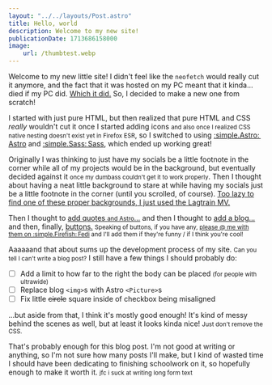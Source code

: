 ```yaml
---
layout: "../../layouts/Post.astro"
title: Hello, world
description: Welcome to my new site!
publicationDate: 1713686158000
image:
    url: /thumbtest.webp
---
```

Welcome to my new little site! I didn't feel like the `neofetch` would really cut it anymore, and the fact that it was hosted on my PC meant that it kinda... died if my PC did. [Which it did.](https://github.com/nbitzz/status/issues/686) So, I decided to make a new one from scratch!

I started with just pure HTML, but then realized that pure HTML and CSS *really* wouldn't cut it once I started adding icons <small>and also once I realized CSS native nesting doesn't exist yet in Firefox ESR</small>, so I switched to using [:simple.Astro:&thinsp;Astro](https://astro.build) and [:simple.Sass:&thinsp;Sass](https://sass-lang.com), which ended up working great! 

Originally I was thinking to just have my socials be a little footnote in the corner while all of my projects would be in the background, but eventually decided against it <small>once my dumbass couldn't get it to work properly</small>. Then I thought about having a neat little background to stare at while having my socials just be a little footnote in the corner (until you scrolled, of course). [Too lazy to find one of these proper backgrounds, I just used the Lagtrain MV.](https://5320c414.splitsnewnewwebsite.pages.dev)

Then I thought to [add quotes <small>and Astro</small>...](https://77c727ca.splitsnewnewwebsite.pages.dev/#quotes) and then I thought to [add a blog...](https://3b2aa096.splitsnewnewwebsite.pages.dev/blog) and then, finally, [buttons.](https://65f271c7.splitsnewnewwebsite.pages.dev/#buttons) <small>Speaking of buttons, if you have any, <a href="https://coolviruses.download/@split">please @ me with them on :simple.Firefish:&thinsp;Fedi</a> and I'll add them if they're funny / if I think you're cool!</small>

Aaaaaand that about sums up the development process of my site. <small>Can you tell I can't write a blog post?</small> I still have a few things I should probably do:

- [ ] Add a limit to how far to the right the body can be placed <small>(for people with ultrawide)</small>
- [ ] Replace blog `<img>`s with Astro `<Picture>`s
- [ ] Fix little ~~circle~~ square inside of checkbox being misaligned

...but aside from that, I think it's mostly good enough! It's kind of messy behind the scenes as well, but at least it looks kinda nice! <small>Just don't remove the CSS.</small> 

That's probably enough for this blog post. I'm not good at writing or anything, so I'm not sure how many posts I'll make, but I kind of wasted time I should have been dedicating to finishing schoolwork on it, so hopefully enough to make it worth it. <small>jfc i suck at writing long form text</small>